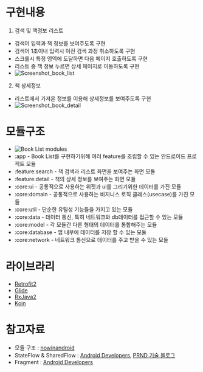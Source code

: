 # 구현내용
1. 검색 및 책정보 리스트
- 검색어 입력과 책 정보를 보여주도록 구현
- 검색어 1초이내 입력시 이전 검색 과정 취소하도록 구현
- 스크롤시 특정 영역에 도달하면 다음 페이지 호출하도록 구현
- 리스트 중 책 정보 누르면 상세 페이지로 이동하도록 구현 
- ![Screenshot_book_list](https://user-images.githubusercontent.com/12504512/199338719-80a786e9-8116-4eda-9731-d9cafacadb88.png)

2. 책 상세정보
- 리스트에서 가져온 정보를 이용해 상세정보를 보여주도록 구현
- ![Screenshot_book_detail](https://user-images.githubusercontent.com/12504512/199338740-5824e83d-c1f7-4ad2-95e5-ec047f4eeebd.png)


# 모듈구조
- ![Book List modules](https://user-images.githubusercontent.com/12504512/199342609-53f853c8-31e8-449d-9994-b0645008b006.png)
- :app - Book List를 구현하기위해 여러 feature를 조립할 수 있는 안드로이드 프로젝트 모듈
- :feature:search - 책 검색과 리스트 화면을 보여주는 화면 모듈
- :feature:detail - 책의 상세 정보를 보여주는 화면 모듈
- :core:ui - 공통적으로 사용하는 위젯과 ui를 그리기위한 데이터를 가진 모듈
- :core:domain - 공통적으로 사용하는 비지니스 로직 클래스(usecase)를 가진 모듈
- :core:util - 단순한 유틸성 기능들을 가지고 있는 모듈
- :core:data - 데이터 통신, 특히 네트워크와 db데이터를 접근할 수 있는 모듈
- :core:model - 각 모듈간 다른 형태의 데이터를 통합해주는 모듈
- :core:database - 앱 내부에 데이터를 저장 할 수 있는 모듈
- :core:network - 네트워크 통신으로 데이터를 주고 받을 수 있는 모듈


# 라이브라리
- [Retrofit2](https://github.com/square/retrofit)
- [Glide](https://github.com/bumptech/glide)
- [RxJava2](https://github.com/ReactiveX/RxJava)
- [Koin](https://github.com/InsertKoinIO/koin)

# 참고자료
- 모듈 구조 : [nowinandroid](https://github.com/android/nowinandroid)
- StateFlow & SharedFlow : [Android Developers](https://developer.android.com/kotlin/flow/stateflow-and-sharedflow), [PRND 기술 블로그](https://medium.com/prnd/mvvm%EC%9D%98-viewmodel%EC%97%90%EC%84%9C-%EC%9D%B4%EB%B2%A4%ED%8A%B8%EB%A5%BC-%EC%B2%98%EB%A6%AC%ED%95%98%EB%8A%94-%EB%B0%A9%EB%B2%95-6%EA%B0%80%EC%A7%80-31bb183a88ce)
- Fragment : [Android Developers](https://developer.android.com/guide/fragments)
